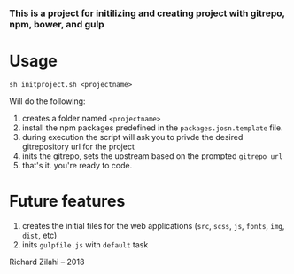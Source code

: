 ### This is a project for initilizing and creating project with gitrepo, npm, bower, and gulp

# Usage

`sh initproject.sh <projectname>`

Will do the following:

1. creates a folder named `<projectname>`
2. install the npm packages predefined in the `packages.josn.template` file.
3. during execution the script will ask you to privde the desired gitrepository url for the project
4. inits the gitrepo, sets the upstream based on the prompted `gitrepo url `
5. that's it. you're ready to code.

# Future features

1. creates the initial files for the web applications (`src`, `scss`, `js`, `fonts`, `img`, `dist`, etc)
2. inits `gulpfile.js` with `default` task 

Richard Zilahi – 2018
